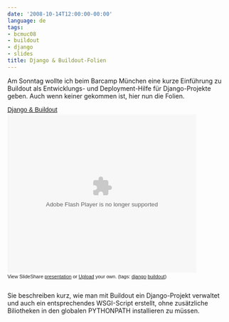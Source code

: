 ```yaml
---
date: '2008-10-14T12:00:00-00:00'
language: de
tags:
- bcmuc08
- buildout
- django
- slides
title: Django & Buildout-Folien
---
```



Am Sonntag wollte ich beim Barcamp München eine kurze Einführung zu Buildout als Entwicklungs- und Deployment-Hilfe für Django-Projekte geben. Auch wenn keiner gekommen ist, hier nun die Folien.

<div style="width:425px;text-align:left" id="__ss_656835"><a style="font:14px Helvetica,Arial,Sans-serif;display:block;margin:12px 0 3px 0;text-decoration:underline;" href="http://www.slideshare.net/zerok/django-buildout-presentation?type=powerpoint" title="Django &amp; Buildout">Django &amp; Buildout</a><object style="margin:0px" width="425" height="355"><param name="movie" value="http://static.slideshare.net/swf/ssplayer2.swf?doc=djangobuildoutsingle-1223975154857950-8&stripped_title=django-buildout-presentation" /><param name="allowFullScreen" value="true"/><param name="allowScriptAccess" value="always"/><embed src="http://static.slideshare.net/swf/ssplayer2.swf?doc=djangobuildoutsingle-1223975154857950-8&stripped_title=django-buildout-presentation" type="application/x-shockwave-flash" allowscriptaccess="always" allowfullscreen="true" width="425" height="355"></embed></object><div style="font-size:11px;font-family:tahoma,arial;height:26px;padding-top:2px;">View SlideShare <a style="text-decoration:underline;" href="http://www.slideshare.net/zerok/django-buildout-presentation?type=powerpoint" title="View Django &amp; Buildout on SlideShare">presentation</a> or <a style="text-decoration:underline;" href="http://www.slideshare.net/upload?type=powerpoint">Upload</a> your own. (tags: <a style="text-decoration:underline;" href="http://slideshare.net/tag/django">django</a> <a style="text-decoration:underline;" href="http://slideshare.net/tag/buildout">buildout</a>)</div></div>

Sie beschreiben kurz, wie man mit Buildout ein Django-Projekt verwaltet und auch ein entsprechendes WSGI-Script erstellt, ohne zusätzliche Biliotheken in den globalen PYTHONPATH installieren zu müssen.